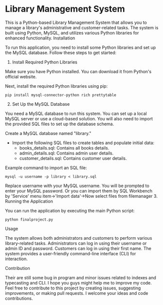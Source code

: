# Library Management System

This is a Python-based Library Management System that allows you to manage a library's administrative and customer-related tasks. The system is built using Python, MySQL, and utilizes various Python libraries for enhanced functionality.
Installation

To run this application, you need to install some Python libraries and set up the MySQL database. Follow these steps to get started:
1. Install Required Python Libraries

Make sure you have Python installed. You can download it from Python's official website.

Next, install the required Python libraries using pip:

    pip install mysql-connector-python rich prettytable

2. Set Up the MySQL Database

You need a MySQL database to run this system. You can set up a local MySQL server or use a cloud-based solution. You will also need to import the provided SQL files to set up the database schema.

Create a MySQL database named "library."

* Import the following SQL files to create tables and populate initial data:
  * books_details.sql: Contains all books details.
  * admin_details.sql: Contains admin user details.
  * customer_details.sql: Contains customer user details.

Example command to import an SQL file:

    mysql -u username -p library < library.sql

Replace username with your MySQL username. You will be prompted to enter your MySQL password.
Or you can import them by SQL Workbench by 'Service' menu item->'Import data'->Now select files from filemanager
3. Running the Application

You can run the application by executing the main Python script:

    python finalproject.py

Usage

  The system allows both administrators and customers to perform various library-related tasks.
    Administrators can log in using their username or admin ID and password.
    Customers can log in using their first name.
    The system provides a user-friendly command-line interface (CLI) for interaction.

Contribution

Their are still some bug in program and minor issues related to indexes and typecasting and CLI. I hope you guys might help me to improve my code. 
Feel free to contribute to this project by creating issues, suggesting improvements, or making pull requests. I welcome your ideas and code contributions.

